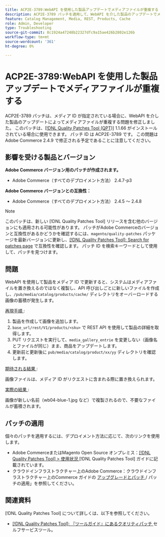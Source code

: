 ```yaml
---
title: ACP2E-3789:WebAPI を使用した製品アップデートでメディアファイルが重複する
description: ACP2E-3789 パッチを適用して、WebAPI を介した製品のアップデートでメディア ID が指定された場合にメディアファイルが重複するAdobe Commerceの問題を修正してください。
feature: Catalog Management, Media, REST, Products, Cache
role: Admin, Developer
type: Troubleshooting
source-git-commit: 8c1924a47248b22327dfc9a15ae426b2802e126b
workflow-type: tm+mt
source-wordcount: '361'
ht-degree: 0%

---
```



# ACP2E-3789:WebAPI を使用した製品アップデートでメディアファイルが重複する

ACP2E-3789 パッチは、メディア ID が指定されている場合に、WebAPI を介した製品のアップデートによってメディアファイルが重複する問題を修正しました。 このパッチは、[[!DNL Quality Patches Tool (QPT)]](/help/tools/quality-patches-tool/quality-patches-tool-to-self-serve-quality-patches.md) 1.1.66 がインストールされている場合に使用できます。 パッチ ID は ACP2E-3789 です。 この問題はAdobe Commerce 2.4.9 で修正される予定であることに注意してください。

## 影響を受ける製品とバージョン

**Adobe Commerce バージョン用のパッチが作成されます。**

* Adobe Commerce（すべてのデプロイメント方法） 2.4.7-p3

**Adobe Commerce バージョンとの互換性：**

* Adobe Commerce（すべてのデプロイメント方法） 2.4.5 ～ 2.4.8

>[!NOTE]
>
>このパッチは、新しい [!DNL Quality Patches Tool] リリースを含む他のバージョンにも適用される可能性があります。 パッチがAdobe Commerceのバージョンと互換性があるかどうかを確認するには、`magento/quality-patches` パッケージを最新バージョンに更新し、[[!DNL Quality Patches Tool]: Search for patches page](https://experienceleague.adobe.com/tools/commerce-quality-patches/index.html?lang=ja) で互換性を確認します。 パッチ ID を検索キーワードとして使用して、パッチを見つけます。

## 問題

WebAPI を使用して製品をメディア ID で更新すると、システムはメディアファイルを置き換えるのではなく複製し、API 呼び出しごとに新しいファイルを作成し、`/pub/media/catalog/products/cache/` ディレクトリをオーバーロードする画像の蓄積が発生します。

<u> 再現手順 </u>:

1. 製品を作成して画像を追加します。
1. `base_url/rest/V1/products/<sku>` で REST API を使用して製品の詳細を取得します。
1. PUT リクエストを実行して、`media_gallery_entrie` を変更しない（画像名とファイルが同じ）まま、商品をアップデートします。
1. 更新前と更新後に `pub/media/catalog/product/xx/yy` ディレクトリを確認します。

<u> 期待される結果 </u>:

画像ファイルは、メディア ID がリクエストに含まれる際に置き換えられます。

<u> 実際の結果 </u>:

画像が新しい名前（wb04-blue-1.jpg など）で複製されるので、不要なファイルが蓄積されます。

## パッチの適用

個々のパッチを適用するには、デプロイメント方法に応じて、次のリンクを使用します。

* Adobe CommerceまたはMagento Open Source オンプレミス：[[!DNL Quality Patches Tool] > 使用状況 ](/help/tools/quality-patches-tool/usage.md) [!DNL Quality Patches Tool] ガイドに記載されています。
* クラウドインフラストラクチャー上のAdobe Commerce：クラウドインフラストラクチャー上のCommerce ガイドの [ アップグレードとパッチ ](https://experienceleague.adobe.com/docs/commerce-cloud-service/user-guide/develop/upgrade/apply-patches.html?lang=ja)/ パッチの適用」を参照してください。

## 関連資料

[!DNL Quality Patches Tool] について詳しくは、以下を参照してください。

* [[!DNL Quality Patches Tool]: 『ツールガイド』にあるクオリティパッチ ](/help/tools/quality-patches-tool/quality-patches-tool-to-self-serve-quality-patches.md) セルフサービスツール。
